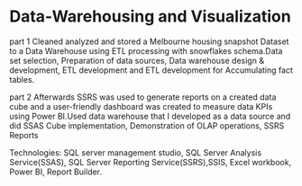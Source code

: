# Data-Warehousing and Visualization

part 1
Cleaned analyzed and stored a Melbourne housing snapshot Dataset to a Data  Warehouse using ETL processing with snowflakes schema.Data set selection, Preparation of data sources, Data warehouse design & development, ETL development and ETL development for Accumulating fact tables.

part 2
Afterwards SSRS  was used to generate reports on a created data cube and a user-friendly  dashboard was created to measure data KPIs using Power BI.Used data warehouse that I developed as a data source and did SSAS Cube implementation, Demonstration of OLAP operations, SSRS Reports 

Technologies: SQL server management studio, SQL Server Analysis Service(SSAS), SQL Server Reporting Service(SSRS),SSIS, Excel workbook, Power BI, Report Builder.
